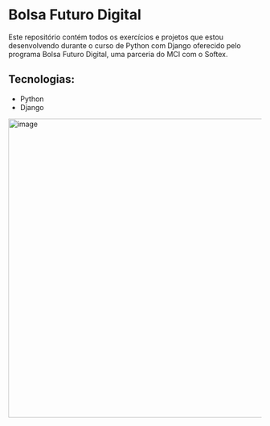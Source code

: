 # Bolsa Futuro Digital
Este repositório contém todos os exercícios e projetos que estou desenvolvendo durante o curso de Python com Django oferecido pelo programa Bolsa Futuro Digital, uma parceria do MCI com o Softex.

## Tecnologias:
- Python
- Django
<img width="1148" height="595" alt="image" src="https://github.com/user-attachments/assets/810133fa-5507-443e-8f74-083a8162e78d" />
